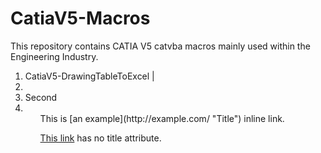 # CatiaV5-Macros
This repository contains CATIA V5 catvba macros mainly used within the Engineering Industry.
<ol>
<li>CatiaV5-DrawingTableToExcel   |
<li>
<li>Second
<li>
<ol>
This is [an example](http://example.com/ "Title") inline link.

[This link](http://example.net/) has no title attribute.
